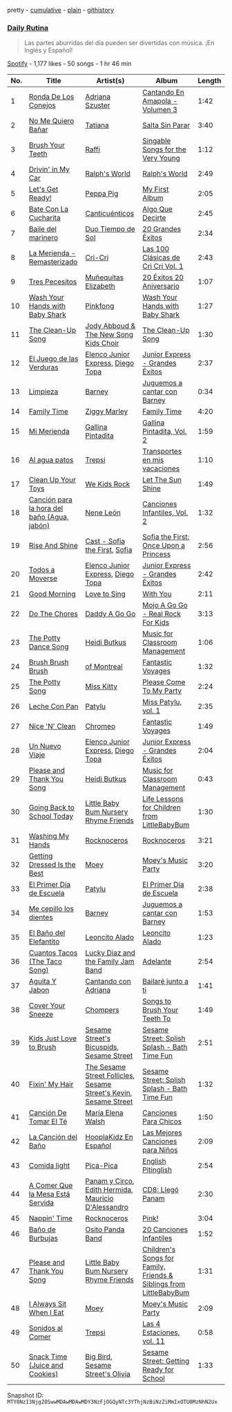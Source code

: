 pretty - [cumulative](/playlists/cumulative/37i9dQZF1DX4y0nHzEAmnN.md) - [plain](/playlists/plain/37i9dQZF1DX4y0nHzEAmnN) - [githistory](https://github.githistory.xyz/mackorone/spotify-playlist-archive/blob/main/playlists/plain/37i9dQZF1DX4y0nHzEAmnN)

### [Daily Rutina](https://open.spotify.com/playlist/37i9dQZF1DX4y0nHzEAmnN)

> Las partes aburridas del día pueden ser divertidas con música\. ¡En Inglés y Español!

[Spotify](https://open.spotify.com/user/spotify) - 1,177 likes - 50 songs - 1 hr 46 min

| No. | Title | Artist(s) | Album | Length |
|---|---|---|---|---|
| 1 | [Ronda De Los Conejos](https://open.spotify.com/track/5XZ21ldGtfj91u7K5OVn1T) | [Adriana Szuster](https://open.spotify.com/artist/5YyLdKTOYX7gaUlSL6EiyM) | [Cantando En Amapola \- Volumen 3](https://open.spotify.com/album/2mJNvYCxLvWKDA7aQ49yQ4) | 1:42 |
| 2 | [No Me Quiero Bañar](https://open.spotify.com/track/1q1kUQzASshxcEb5jcMWeO) | [Tatiana](https://open.spotify.com/artist/60alJNnwGVBdNXrx4kOfW0) | [Salta Sin Parar](https://open.spotify.com/album/6ZHDbA5xHesrQC8IvKQhrg) | 3:40 |
| 3 | [Brush Your Teeth](https://open.spotify.com/track/1NtMwloRp8OIVwWGipngkw) | [Raffi](https://open.spotify.com/artist/7oWSqrgMuIEyH9qp5nu2e5) | [Singable Songs for the Very Young](https://open.spotify.com/album/3U5LJdhLG5ZxKkbHbNCyGH) | 1:12 |
| 4 | [Drivin' in My Car](https://open.spotify.com/track/0oFzsGRIzjGaHfTZTSCBlW) | [Ralph's World](https://open.spotify.com/artist/4qIIexaFmYNueu5mnSQnzU) | [Ralph's World](https://open.spotify.com/album/5wKoYzvE2R6xGvbw5tkWQa) | 2:49 |
| 5 | [Let's Get Ready!](https://open.spotify.com/track/3OYHw99STxBfqoBEov2M5F) | [Peppa Pig](https://open.spotify.com/artist/2gJLanGIV9JqQuKBCWy9ZG) | [My First Album](https://open.spotify.com/album/3A3N9hChYmsWPd3px8eF5u) | 2:05 |
| 6 | [Bate Con La Cucharita](https://open.spotify.com/track/7H3ELsx12mCquQRYs4v7YP) | [Canticuénticos](https://open.spotify.com/artist/0Ochpv3RZ8qvqUcJFn2tMr) | [Algo Que Decirte](https://open.spotify.com/album/2wXtS4ELgf5cab27G8Yqqf) | 2:45 |
| 7 | [Baile del marinero](https://open.spotify.com/track/4MCWEpke2vLhcS96ZK88oo) | [Duo Tiempo de Sol](https://open.spotify.com/artist/58IHn7WX5UYrLG9BhjAiEA) | [20 Grandes Éxitos](https://open.spotify.com/album/0y5nHLqrkcPducSd8QRISi) | 2:34 |
| 8 | [La Merienda \- Remasterizado](https://open.spotify.com/track/2tvxS6fcbjWTSdFyOIdQqR) | [Cri\-Cri](https://open.spotify.com/artist/4vM6clYXqkZbQv4O2OT5P4) | [Las 100 Clásicas de Cri Cri Vol\. 1](https://open.spotify.com/album/4fY0mv7l1rEmuBHOeLGq13) | 2:43 |
| 9 | [Tres Pecesitos](https://open.spotify.com/track/7depgXySK1EO7lIjnbFPav) | [Muñequitas Elizabeth](https://open.spotify.com/artist/1SyPH4ZiGzMG2nBSdX0VwS) | [20 Éxitos 20 Aniversario](https://open.spotify.com/album/5yMrbHsMkW16azJB96x3tB) | 1:07 |
| 10 | [Wash Your Hands with Baby Shark](https://open.spotify.com/track/5hf6QzXXpaJOzS7UHMXCXQ) | [Pinkfong](https://open.spotify.com/artist/7cTXfwpe9peK0UE1bZyIWZ) | [Wash Your Hands with Baby Shark](https://open.spotify.com/album/3Fjfrc6xmbPee9QPHBKPZC) | 1:27 |
| 11 | [The Clean\-Up Song](https://open.spotify.com/track/41ROjX8HcFz3LVLMkIzzQJ) | [Jody Abboud & The New Song Kids Choir](https://open.spotify.com/artist/2VmyOyiSWOcoTzn78iGo6c) | [The Clean\-Up Song](https://open.spotify.com/album/6JzKt88LOjhyqUVnIx5V2S) | 1:30 |
| 12 | [El Juego de las Verduras](https://open.spotify.com/track/7htnCgZlRosLtszzgGQXeB) | [Elenco Junior Express](https://open.spotify.com/artist/1qpObFWDQW9EPFSzAzi71h), [Diego Topa](https://open.spotify.com/artist/3y6NjjMEV0m5fSaz6AXTsa) | [Junior Express \- Grandes Éxitos](https://open.spotify.com/album/32PoW1uZHdQE8Gm3MGSkBG) | 2:37 |
| 13 | [Limpieza](https://open.spotify.com/track/3yG4U2GnmSH04Li8aXGFiE) | [Barney](https://open.spotify.com/artist/4rB5wLJLaXdMrXaYsOYLmK) | [Juguemos a cantar con Barney](https://open.spotify.com/album/6UCyXsJVld7N1DhpbMHaVL) | 0:34 |
| 14 | [Family Time](https://open.spotify.com/track/1aqS5msEei59kvSOhCU9Is) | [Ziggy Marley](https://open.spotify.com/artist/0o0rlxlC3ApLWsxFkUjMXc) | [Family Time](https://open.spotify.com/album/2vFNvV2DvTfKVG49asgPlT) | 4:20 |
| 15 | [Mi Merienda](https://open.spotify.com/track/4G5XxbE4p0D6sg5i0F2bBR) | [Gallina Pintadita](https://open.spotify.com/artist/3tXNR10VqUcpryTGq1SeZq) | [Gallina Pintadita, Vol\. 2](https://open.spotify.com/album/20yyfAYcXHX47C2sqkuBmF) | 1:59 |
| 16 | [Al agua patos](https://open.spotify.com/track/2FLv7uVCeSonmiYPUDFt2S) | [Trepsi](https://open.spotify.com/artist/6uqcdmVQzxfdgsKWB04shs) | [Transportes en mis vacaciones](https://open.spotify.com/album/0fRPfcwOayugABKgIPtJIE) | 1:10 |
| 17 | [Clean Up Your Toys](https://open.spotify.com/track/55mGuJIzV9aTW85NXs4FQ8) | [We Kids Rock](https://open.spotify.com/artist/11w4XkomQWLgLIcx90igCT) | [Let The Sun Shine](https://open.spotify.com/album/5abWJo4J0NxR4pVgkkjHCx) | 1:49 |
| 18 | [Canción para la hora del baño \(Agua, jabón\)](https://open.spotify.com/track/530Obi3SgOJuKe3H4OzLSq) | [Nene León](https://open.spotify.com/artist/77KB559uFak8dFDQNrfz6q) | [Canciones Infantiles, Vol\. 2](https://open.spotify.com/album/2uMGB4cOYTat3Z5mJmydNE) | 1:32 |
| 19 | [Rise And Shine](https://open.spotify.com/track/0NW7dYHm3TxI5CQtXYOIhs) | [Cast \- Sofia the First](https://open.spotify.com/artist/2ItqDyOHeQBaOPeZmKVu2p), [Sofia](https://open.spotify.com/artist/5ocA7gtizL3y8huRNXlali) | [Sofia the First: Once Upon a Princess](https://open.spotify.com/album/60YMCDFuBPIl0vmyEkaVrF) | 2:56 |
| 20 | [Todos a Moverse](https://open.spotify.com/track/2qDZD2UljoMNasceWl4qg9) | [Elenco Junior Express](https://open.spotify.com/artist/1qpObFWDQW9EPFSzAzi71h), [Diego Topa](https://open.spotify.com/artist/3y6NjjMEV0m5fSaz6AXTsa) | [Junior Express \- Grandes Éxitos](https://open.spotify.com/album/32PoW1uZHdQE8Gm3MGSkBG) | 2:42 |
| 21 | [Good Morning](https://open.spotify.com/track/1IFnPPBJrH6QQkeOybxmff) | [Love to Sing](https://open.spotify.com/artist/5dz42IMRAYRfEn0igXDjoz) | [With You](https://open.spotify.com/album/12Bh0hHZUqDxCYy11xCxBv) | 2:11 |
| 22 | [Do The Chores](https://open.spotify.com/track/0cZ4s1F7yUuroClNhCyllT) | [Daddy A Go Go](https://open.spotify.com/artist/2Is133tsib9BqI1564cX1H) | [Mojo A Go Go \- Real Rock For Kids](https://open.spotify.com/album/17unav8C6QE4UmvLGxMPVu) | 3:13 |
| 23 | [The Potty Dance Song](https://open.spotify.com/track/0zLK9oC1XI6x29tpm0YX1l) | [Heidi Butkus](https://open.spotify.com/artist/2xXDALR7lXGiKnXvleJ6Au) | [Music for Classroom Management](https://open.spotify.com/album/0iixhTccBWiiOBasHBLBs1) | 1:06 |
| 24 | [Brush Brush Brush](https://open.spotify.com/track/7HzQisHGh5gaizlXEuXtBx) | [of Montreal](https://open.spotify.com/artist/5xeBMeW0YzWIXSVzAxhM8O) | [Fantastic Voyages](https://open.spotify.com/album/3zVRLqmMADrwtlvGl7Z4G7) | 1:32 |
| 25 | [The Potty Song](https://open.spotify.com/track/2pl6yuX79AQJtn2gmBjLtW) | [Miss Kitty](https://open.spotify.com/artist/0Sm4L9Y9n0PDeNXTX7xTEx) | [Please Come To My Party](https://open.spotify.com/album/1VP9v0mRFiqjhzrzCj4lt9) | 2:24 |
| 26 | [Leche Con Pan](https://open.spotify.com/track/6molqV0gi5xSIYJaIv9BEa) | [Patylu](https://open.spotify.com/artist/5nkNDzN92BPWBsPugagYfb) | [Miss Patylu, vol\. 1](https://open.spotify.com/album/72J8M3wHLOPU7BRWJVbQEq) | 2:35 |
| 27 | [Nice 'N' Clean](https://open.spotify.com/track/2iLdeJktl6Q1cp7NJp0pIU) | [Chromeo](https://open.spotify.com/artist/2mV8aJphiSHYJf43DxL7Gt) | [Fantastic Voyages](https://open.spotify.com/album/3zVRLqmMADrwtlvGl7Z4G7) | 1:49 |
| 28 | [Un Nuevo Viaje](https://open.spotify.com/track/0amtQOumjJeGVMVbnq6EMl) | [Elenco Junior Express](https://open.spotify.com/artist/1qpObFWDQW9EPFSzAzi71h), [Diego Topa](https://open.spotify.com/artist/3y6NjjMEV0m5fSaz6AXTsa) | [Junior Express \- Grandes Éxitos](https://open.spotify.com/album/32PoW1uZHdQE8Gm3MGSkBG) | 2:04 |
| 29 | [Please and Thank You Song](https://open.spotify.com/track/4qTfbByQXNHc6B0SS1i1LO) | [Heidi Butkus](https://open.spotify.com/artist/2xXDALR7lXGiKnXvleJ6Au) | [Music for Classroom Management](https://open.spotify.com/album/0iixhTccBWiiOBasHBLBs1) | 0:43 |
| 30 | [Going Back to School Today](https://open.spotify.com/track/796sb0EwG3wdXsBqOAnpiP) | [Little Baby Bum Nursery Rhyme Friends](https://open.spotify.com/artist/0lFDQOEK5OwsyPXb1aWJzY) | [Life Lessons for Children from LittleBabyBum](https://open.spotify.com/album/1g9tg76IleuNteUpi6bhd8) | 1:30 |
| 31 | [Washing My Hands](https://open.spotify.com/track/0QUoJpzAzY9Rgw0C9T1U3B) | [Rocknoceros](https://open.spotify.com/artist/6vEKt6eIx5Cnd0KzbNlwyD) | [Rocknoceros](https://open.spotify.com/album/4eub8hBkToROharOKy0U6s) | 3:21 |
| 32 | [Getting Dressed Is the Best](https://open.spotify.com/track/0sRYvGZX6GeAVuKQ1YZNE5) | [Moey](https://open.spotify.com/artist/0G3ifZoKHqFJRrHGqcqoCs) | [Moey's Music Party](https://open.spotify.com/album/29OT5CvFbFVT7B5NQi2dGU) | 3:20 |
| 33 | [El Primer Día de Escuela](https://open.spotify.com/track/3fkpODmwBAdwSl8AbLWGsB) | [Patylu](https://open.spotify.com/artist/5nkNDzN92BPWBsPugagYfb) | [El Primer Día de Escuela](https://open.spotify.com/album/6Al0OxQ0ESjbWkiWHYpKhX) | 2:38 |
| 34 | [Me cepillo los dientes](https://open.spotify.com/track/0zi6orW9DLawYdACuAf7QZ) | [Barney](https://open.spotify.com/artist/4rB5wLJLaXdMrXaYsOYLmK) | [Juguemos a cantar con Barney](https://open.spotify.com/album/6UCyXsJVld7N1DhpbMHaVL) | 1:53 |
| 35 | [El Baño del Elefantito](https://open.spotify.com/track/1poO0BVtZGS6ISJPgL2iKC) | [Leoncito Alado](https://open.spotify.com/artist/19pX8AEyaqJBjAprZ0Itr5) | [Leoncito Alado](https://open.spotify.com/album/58ObjUdXguF9WXqbTKPz4S) | 1:23 |
| 36 | [Cuantos Tacos \(The Taco Song\)](https://open.spotify.com/track/4gwBN4pGzuwvn5uoKe9JCS) | [Lucky Diaz and the Family Jam Band](https://open.spotify.com/artist/5rsiLbN9VsVXTfgpSGf6po) | [Adelante](https://open.spotify.com/album/0npmHTuGBf093p6kFgZKam) | 2:54 |
| 37 | [Aguita Y Jabon](https://open.spotify.com/track/6xAuZbX2PrnuqNqZnloKal) | [Cantando con Adriana](https://open.spotify.com/artist/1nbn5tCrTiPWwDUqhgzMGk) | [Bailaré junto a ti](https://open.spotify.com/album/6IvaryN7xqFwBQQLdWJrFh) | 1:41 |
| 38 | [Cover Your Sneeze](https://open.spotify.com/track/4qDYGpWlPKcXMoZz7s3EsU) | [Chompers](https://open.spotify.com/artist/7nfJo4SRyJHZeD7xLaTi7z) | [Songs to Brush Your Teeth To](https://open.spotify.com/album/3kkKwoIagtiBFyUVgZpRtG) | 1:49 |
| 39 | [Kids Just Love to Brush](https://open.spotify.com/track/6mb6WxUM7Fxh7GeCQalkW9) | [Sesame Street's Bicuspids](https://open.spotify.com/artist/32xzvYpAc8iQSohhQ81QXF), [Sesame Street](https://open.spotify.com/artist/50bY8HGxT0SuDgJX3AilTT) | [Sesame Street: Splish Splash \- Bath Time Fun](https://open.spotify.com/album/6OmsdGwWWCNw19J8zPCnhw) | 2:51 |
| 40 | [Fixin' My Hair](https://open.spotify.com/track/34AjttGzdQFz3rXmQakgR7) | [The Sesame Street Follicles](https://open.spotify.com/artist/6fFWIeOC1k2cboPOFDEDaQ), [Sesame Street's Kevin](https://open.spotify.com/artist/2ONAq9vAVfLxNm2HOmA8lv), [Sesame Street](https://open.spotify.com/artist/50bY8HGxT0SuDgJX3AilTT) | [Sesame Street: Splish Splash \- Bath Time Fun](https://open.spotify.com/album/6OmsdGwWWCNw19J8zPCnhw) | 1:32 |
| 41 | [Canción De Tomar El Té](https://open.spotify.com/track/19VEw5WbEyxIkmyZWgen9x) | [María Elena Walsh](https://open.spotify.com/artist/5gMEZRCMq0gWA3kuCPukEk) | [Canciones Para Chicos](https://open.spotify.com/album/0FgVNRv2HryG3GUKTACCGn) | 1:50 |
| 42 | [La Canción del Baño](https://open.spotify.com/track/6ac3pwL3vip7nu9DVL2tyc) | [HooplaKidz En Español](https://open.spotify.com/artist/69v01YbcC6xhBi04cpaPlu) | [Las Mejores Canciones para Niños](https://open.spotify.com/album/7spQnMoIypXmqWN3wiC29b) | 2:09 |
| 43 | [Comida light](https://open.spotify.com/track/16QKoDI5F9MxWUBYORKV3w) | [Pica\-Pica](https://open.spotify.com/artist/3oaNnQa52hlN69wvaatUE2) | [English Pitinglish](https://open.spotify.com/album/5opZvBrL0N2jSFyGwvOvoZ) | 2:54 |
| 44 | [A Comer Que la Mesa Está Servida](https://open.spotify.com/track/6zjcZbjisG5c3pCuxhpp2s) | [Panam y Circo](https://open.spotify.com/artist/0hjh0CtlHZMyBcu4e8y8xW), [Edith Hermida](https://open.spotify.com/artist/5jNFhWiUYNUAp2wUDoFijh), [Mauricio D'Alessandro](https://open.spotify.com/artist/2EV35jD2yLf6HbFljRA7fr) | [CD8: Llegó Panam](https://open.spotify.com/album/5UYrctjSWKpA7IkP2DTSuW) | 2:30 |
| 45 | [Nappin' Time](https://open.spotify.com/track/5pI482wCmSObEDLo14dPDl) | [Rocknoceros](https://open.spotify.com/artist/6vEKt6eIx5Cnd0KzbNlwyD) | [Pink!](https://open.spotify.com/album/5LdIdJQ3KuAnfeYuWnULAE) | 3:04 |
| 46 | [Baño de Burbujas](https://open.spotify.com/track/6vbNjLS9g232wXDnjb7akW) | [Osito Panda Band](https://open.spotify.com/artist/7inibjUUHj4r6jxRyBsJq0) | [20 Canciones Infantiles](https://open.spotify.com/album/5T6GImWGW667aSX8XAeOq3) | 1:52 |
| 47 | [Please and Thank You Song](https://open.spotify.com/track/1SVQdK7xD2Zy1MypHyNzVZ) | [Little Baby Bum Nursery Rhyme Friends](https://open.spotify.com/artist/0lFDQOEK5OwsyPXb1aWJzY) | [Children's Songs for Family, Friends & Siblings from LittleBabyBum](https://open.spotify.com/album/65UY1CG353OTiv4JHrDKrV) | 1:31 |
| 48 | [I Always Sit When I Eat](https://open.spotify.com/track/7Gmhedp0ne4neq1BgNHClT) | [Moey](https://open.spotify.com/artist/0G3ifZoKHqFJRrHGqcqoCs) | [Moey's Music Party](https://open.spotify.com/album/29OT5CvFbFVT7B5NQi2dGU) | 2:09 |
| 49 | [Sonidos al Comer](https://open.spotify.com/track/1KxnLbLVUYYdKlCF2uYezh) | [Trepsi](https://open.spotify.com/artist/6uqcdmVQzxfdgsKWB04shs) | [Las 4 Estaciones, vol\. 11](https://open.spotify.com/album/1cnYXeqwMikaACiCdX8tI2) | 0:58 |
| 50 | [Snack Time \(Juice and Cookies\)](https://open.spotify.com/track/0he5JaHRZGio2iZOwwxe0N) | [Big Bird](https://open.spotify.com/artist/0iDC0DDdk9WL7W8OdBSmtE), [Sesame Street's Olivia](https://open.spotify.com/artist/5rYht0MbgC4BBWy5sMxeGr) | [Sesame Street: Getting Ready for School](https://open.spotify.com/album/1cTBGtVBDegjOQcR6Ou4NM) | 1:33 |

Snapshot ID: `MTY0NzI3Njg2OSwwMDAwMDAwMDY3NzFjOGQyNTc3YThjNzBiNzZiMmIxOTU0MzNhN2Ux`
